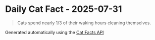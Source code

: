 # Daily Cat Fact - 2025-07-31

> Cats spend nearly 1/3 of their waking hours cleaning themselves.

Generated automatically using the [Cat Facts API](https://catfact.ninja)
